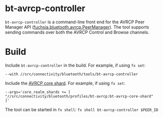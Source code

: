 # bt-avrcp-controller

`bt-avrcp-controller` is a command-line front end for the AVRCP Peer Manager API
([fuchsia.bluetooth.avrcp.PeerManager](/sdk/fidl/fuchsia.bluetooth.avrcp/controller.fidl)).
The tool supports sending commands over both the AVRCP Control and Browse
channels.

# Build

Include `bt-avrcp-controller` in the build. For example, if using `fx set`:

```
--with //src/connectivity/bluetooth/tools/bt-avrcp-controller
```

Include the [AVRCP core
shard](/src/connectivity/bluetooth/profiles/bt-avrcp/meta/bt-avrcp.core_shard.cml).
For example, if using `fx set`:

```
--args='core_realm_shards += [ "//src/connectivity/bluetooth/profiles/bt-avrcp:bt-avrcp-core-shard" ]'
```

The tool can be started in `fx shell`: `fx shell bt-avrcp-controller $PEER_ID`
